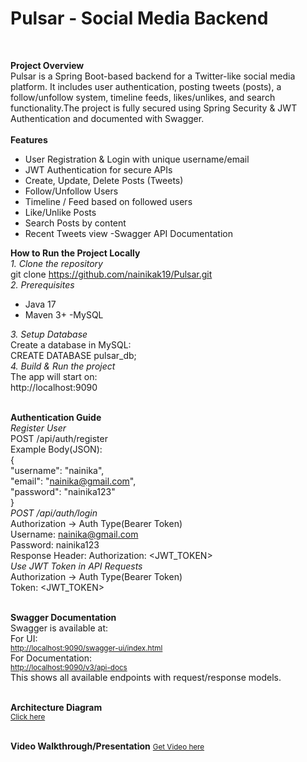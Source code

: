 <h1>Pulsar - Social Media Backend</h1><br>

**Project Overview**<br>
Pulsar is a Spring Boot-based backend for a Twitter-like social media platform. It includes user authentication, posting tweets (posts), a follow/unfollow system, timeline feeds, likes/unlikes, and search functionality.The project is fully secured using Spring Security & JWT Authentication and documented with Swagger.<br><br>
**Features**
- User Registration & Login with unique username/email
- JWT Authentication for secure APIs
- Create, Update, Delete Posts (Tweets)
- Follow/Unfollow Users
- Timeline / Feed based on followed users
- Like/Unlike Posts
- Search Posts by content
- Recent Tweets view
-Swagger API Documentation

**How to Run the Project Locally**<br>
*1. Clone the repository*<br>
git clone https://github.com/nainikak19/Pulsar.git<br>
*2. Prerequisites*<br>
- Java 17
- Maven 3+
-MySQL

*3. Setup Database*<br>
Create a database in MySQL:<br>
CREATE DATABASE pulsar_db;<br>
*4. Build & Run the project*<br>
The app will start on:<br>
http://localhost:9090<br><br>

**Authentication Guide**<br>
*Register User*<br>
POST /api/auth/register<br>
Example Body(JSON):<br>
{<br>
    "username": "nainika",<br>
    "email": "nainika@gmail.com",<br>
    "password": "nainika123"<br>
}<br>
*POST /api/auth/login*<br>
Authorization -> Auth Type(Bearer Token)<br>
Username: nainika@gmail.com<br>
Password: nainika123<br>
Response Header: Authorization: <JWT_TOKEN><br>
*Use JWT Token in API Requests*<br>
Authorization -> Auth Type(Bearer Token)<br>
Token: <JWT_TOKEN><br><br>

**Swagger Documentation**<br>
Swagger is available at:<br>
For UI:<br>
[<small>http://localhost:9090/swagger-ui/index.html</small>](http://localhost:9090/swagger-ui/index.html)<br>
For Documentation:<br>
[<small>http://localhost:9090/v3/api-docs</small>](http://localhost:9090/v3/api-docs)<br>
This shows all available endpoints with request/response models.<br><br>

**Architecture Diagram**<br>
[<small>Click here</small>](https://excalidraw.com/#json=hDPVOGzhd5-wiUjESOfdi,31cqfIjUwI7PJ7pZBgFCSg)<br><br>

**Video Walkthrough/Presentation**
[<small>Get Video here</small>](https://drive.google.com/file/d/1cunIowJhAaw0SkjvICJ5aoMTasYmlK7X/view?usp=sharing)


